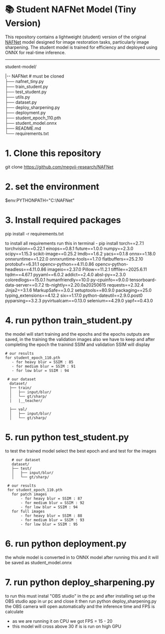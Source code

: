 # 📚 Student NAFNet Model (Tiny Version)

This repository contains a lightweight (student) version of the original [NAFNet](https://github.com/megvii-research/NAFNet) model designed for image restoration tasks, particularly image sharpening. The student model is trained for efficiency and deployed using ONNX for real-time inference.

---

student-model/

|-- NAFNet                        # must be cloned           
├── nafnet_tiny.py         
├── train_student.py              
├── test_student.py         
├── utils.py                
├── dataset.py              
├── deploy_sharpening.py     
├── deployment.py            
├── student_epoch_110.pth    
├── student_model.onnx       
├── README.md                
└── requirements.txt         




# 1. Clone this repository
git clone https://github.com/megvii-research/NAFNet


# 2. set the environment
$env:PYTHONPATH="C:\NAFNet"

# 3. Install required packages
pip install -r requirements.txt


to install all requirements run this in terminal - pip install torch==2.7.1 torchvision==0.22.1 einops==0.8.1 future==1.0.0 numpy==2.3.0 scipy==1.15.3 scikit-image==0.25.2 lmdb==1.6.2 yacs==0.1.8 onnx==1.18.0 onnxruntime==1.22.0 onnxruntime-tools==1.7.0 flatbuffers==25.2.10 protobuf==6.31.1 opencv-python==4.11.0.86 opencv-python-headless==4.11.0.86 imageio==2.37.0 Pillow==11.2.1 tifffile==2025.6.11 tqdm==4.67.1 pyyaml==6.0.2 addict==2.4.0 absl-py==2.3.0 coloredlogs==15.0.1 humanfriendly==10.0 py-cpuinfo==9.0.0 tensorboard-data-server==0.7.2 tb-nightly==2.20.0a20250615 requests==2.32.4 Jinja2==3.1.6 MarkupSafe==3.0.2 setuptools==80.9.0 packaging==25.0 typing_extensions==4.12.2 six==1.17.0 python-dateutil==2.9.0.post0 pyparsing==3.2.3 pyvirtualcam==0.13.0 selenium==4.29.0 yapf==0.43.0


# 4. run python train_student.py
the model will start training and the epochs and the epochs outputs are saved, in the training the validation images also we have to keep and after completing the epoch the trainind SSIM and validation SSIM will display

    # our results
    for student_epoch_110.pth
       - for heavy blur = SSIM : 85
       - for medium blur = SSIM : 91
       - for low blur = SSIM : 94

     # our dataset
      dataset/
      ├── train/
      │   ├── input/blur/
      │   └── gt/sharp/
      |   |__teacher/

      ├── val/
      │   ├── input/blur/
      │   └── gt/sharp/


# 5. run python test_student.py
to test the trained model select the best epoch and and test for the images

       # our dataset
       dataset/
       ├── test/
       │   ├── input/blur/
       │   └── gt/sharp/

     # our results
     for student_epoch_110.pth
       for patch images
           - for heavy blur = SSIM : 87
           - for medium blur = SSIM : 92
           - for low blur = SSIM : 94
       for full images 
           - for heavy blur = SSIM : 88
           - for medium blur = SSIM : 93
           - for low blur = SSIM : 95


# 6. run python deployment.py
the whole model is converted in to ONNX model after running this and it will be saved as student_model.onnx

# 7. run python deploy_sharpening.py 
to run this must instal "OBS studio" in the pc and after installing set up the OBS studio app in ur pc and close it
then run python deploy_sharpening.py the OBS camera will open automatically and the inference time and FPS is calculate

  - as we are running it on CPU we got 
                FPS = 15 - 20
  - this model will cross above 30 if is is run on high GPU





















